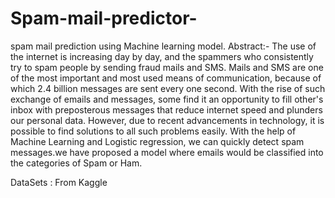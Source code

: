 #  Spam-mail-predictor-
spam mail prediction using Machine learning model.
Abstract:- The use of the internet is increasing day by
day, and the spammers who consistently try to spam
people by sending fraud mails and SMS. Mails and SMS
are one of the most important and most used means of
communication, because of which 2.4 billion messages
are sent every one second. With the rise of such exchange
of emails and messages, some find it an opportunity to
fill other's inbox with preposterous messages that reduce
internet speed and plunders our personal data. However,
due to recent advancements in technology, it is possible
to find solutions to all such problems easily. With the
help of Machine Learning and Logistic regression, we can quickly detect spam messages.we have
proposed a model where emails would be classified into
the categories of Spam or Ham. 

DataSets : From Kaggle
